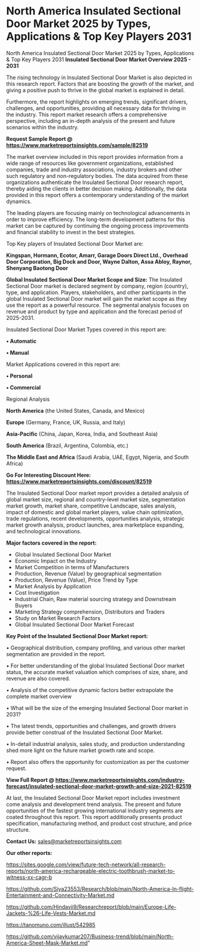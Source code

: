 # North America Insulated Sectional Door Market 2025 by Types, Applications & Top Key Players 2031
 North America Insulated Sectional Door Market 2025 by Types, Applications & Top Key Players 2031
<Strong> Insulated Sectional Door Market Overview 2025 - 2031</strong>

The rising technology in Insulated Sectional Door Market is also depicted in this research report. Factors that are boosting the growth of the market, and giving a positive push to thrive in the global market is explained in detail.

Furthermore, the report highlights on emerging trends, significant drivers, challenges, and opportunities, providing all necessary data for thriving in the industry. This report market research offers a comprehensive perspective, including an in-depth analysis of the present and future scenarios within the industry.

<strong>Request Sample Report @ <a href=https://www.marketreportsinsights.com/sample/82519>https://www.marketreportsinsights.com/sample/82519</a></strong>

The market overview included in this report provides information from a wide range of resources like government organizations, established companies, trade and industry associations, industry brokers and other such regulatory and non-regulatory bodies. The data acquired from these organizations authenticate the Insulated Sectional Door research report, thereby aiding the clients in better decision making. Additionally, the data provided in this report offers a contemporary understanding of the market dynamics.

The leading players are focusing mainly on technological advancements in order to improve efficiency. The long-term development patterns for this market can be captured by continuing the ongoing process improvements and financial stability to invest in the best strategies.

Top Key players of Insulated Sectional Door Market are:

<strong>Kingspan, Hormann, Ecotor, Amarr, Garage Doors Direct Ltd., Overhead Door Corporation, Big Dock and Door, Wayne Dalton, Assa Abloy, Raynor, Shenyang Baotong Door</strong>

<strong><b>Global Insulated Sectional Door Market Scope and Size:</b></strong>
The Insulated Sectional Door market is declared segment by company, region (country), type, and application. Players, stakeholders, and other participants in the global Insulated Sectional Door market will gain the market scope as they use the report as a powerful resource. The segmental analysis focuses on revenue and product by type and application and the forecast period of 2025-2031.

Insulated Sectional Door Market Types covered in this report are:

<strong>• Automatic

• Manual</strong>

Market Applications covered in this report are:

<strong>• Personal

• Commercial</strong> 

Regional Analysis

<strong>North America</strong> (the United States, Canada, and Mexico)

<strong>Europe</strong> (Germany, France, UK, Russia, and Italy)

<strong>Asia-Pacific</strong> (China, Japan, Korea, India, and Southeast Asia)

<strong>South America</strong> (Brazil, Argentina, Colombia, etc.)

<strong>The Middle East and Africa</strong> (Saudi Arabia, UAE, Egypt, Nigeria, and South Africa)

<strong>Go For Interesting Discount Here: <a href=https://www.marketreportsinsights.com/discount/82519>https://www.marketreportsinsights.com/discount/82519</a></strong>

The Insulated Sectional Door market report provides a detailed analysis of global market size, regional and country-level market size, segmentation market growth, market share, competitive Landscape, sales analysis, impact of domestic and global market players, value chain optimization, trade regulations, recent developments, opportunities analysis, strategic market growth analysis, product launches, area marketplace expanding, and technological innovations.

<strong><b>Major factors covered in the report:</b></strong>
<ul>
  <li>Global Insulated Sectional Door Market </li>
  <li>Economic Impact on the Industry</li>
  <li>Market Competition in terms of Manufacturers</li>
  <li>Production, Revenue (Value) by geographical segmentation</li>
  <li>Production, Revenue (Value), Price Trend by Type</li>
  <li>Market Analysis by Application</li>
  <li>Cost Investigation</li>
  <li>Industrial Chain, Raw material sourcing strategy and Downstream Buyers</li>
  <li>Marketing Strategy comprehension, Distributors and Traders</li>
  <li>Study on Market Research Factors</li>
  <li>Global Insulated Sectional Door Market Forecast</li>
</ul>

<strong><b>Key Point of the Insulated Sectional Door Market report:</b></strong>

• Geographical distribution, company profiling, and various other market segmentation are provided in the report.

• For better understanding of the global Insulated Sectional Door market status, the accurate market valuation which comprises of size, share, and revenue are also covered.

• Analysis of the competitive dynamic factors better extrapolate the complete market overview

• What will be the size of the emerging Insulated Sectional Door market in 2031?

• The latest trends, opportunities and challenges, and growth drivers provide better construal of the Insulated Sectional Door Market.

• In-detail industrial analysis, sales study, and production understanding shed more light on the future market growth rate and scope.

• Report also offers the opportunity for customization as per the customer request.

<strong><b>View Full Report @ <a href=https://www.marketreportsinsights.com/industry-forecast/insulated-sectional-door-market-growth-and-size-2021-82519>https://www.marketreportsinsights.com/industry-forecast/insulated-sectional-door-market-growth-and-size-2021-82519</a></b></strong>


At last, the Insulated Sectional Door Market report includes investment come analysis and development trend analysis. The present and future opportunities of the fastest growing international industry segments are coated throughout this report. This report additionally presents product specification, manufacturing method, and product cost structure, and price structure.

<strong>Contact Us:</strong>
sales@marketreportsinsights.com

<strong>Our other reports:</strong>

<a href=https://sites.google.com/view/future-tech-network/all-research-reports/north-america-rechargeable-electric-toothbrush-market-to-witness-xx-cagr-b>https://sites.google.com/view/future-tech-network/all-research-reports/north-america-rechargeable-electric-toothbrush-market-to-witness-xx-cagr-b</a>

<a href=https://github.com/Siya23553/Research/blob/main/North-America-In-flight-Entertainment-and-Connectivity-Market.md>https://github.com/Siya23553/Research/blob/main/North-America-In-flight-Entertainment-and-Connectivity-Market.md</a>

<a href=https://github.com/Hindavii9/Researchreport/blob/main/Europe-Life-Jackets-%26-Life-Vests-Market.md>https://github.com/Hindavii9/Researchreport/blob/main/Europe-Life-Jackets-%26-Life-Vests-Market.md</a>

<a href=https://tanomuno.com/illust/542985>https://tanomuno.com/illust/542985</a>

<a href=https://github.com/vijaykumar207/Business-trend/blob/main/North-America-Sheet-Mask-Market.md>https://github.com/vijaykumar207/Business-trend/blob/main/North-America-Sheet-Mask-Market.md</a>"

